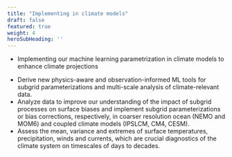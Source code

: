 ```yaml
---
title: "Implementing in climate models"
draft: false
featured: true
weight: 4
heroSubHeading: ''
---
```



* Implementing our machine learning parametrization in climate models to enhance climate projections
 - Derive new physics-aware and observation-informed ML tools for subgrid parameterizations and multi-scale analysis of climate-relevant data.
 - Analyze data to improve our understanding of the impact of subgrid processes on surface biases and implement subgrid parameterizations or bias corrections, respectively, in coarser resolution ocean (NEMO and MOM6) and coupled climate models (IPSLCM, CM4, CESM).
 - Assess the mean, variance and extremes of surface temperatures, precipitation, winds and currents, which are crucial diagnostics of the climate system on timescales of days to decades.


